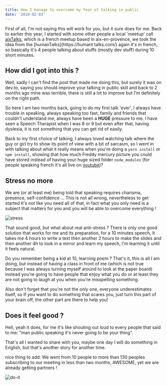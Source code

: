 ```yaml
---
title: How I manage to overcome my fear of talking in public
date: '2019-02-03'
---
```


First of all, I'm not saying this will work for you, but it sure does for me.
Back to earlier this year, I started with some other people a local 'meetup' call [aixTalks](https://aixtalks.com/), which is a french meetup based in aix-en-provence, we took the idea from the [humanTalks](https://humant talks.com/) again it's in french, so basically it's 4 people talking about stuffs (mostly dev stuff) during 10 short minutes.

## How did I got into this ? 

Well, sadly I can't find the post that made me doing this, but surely it was on dev.to, saying you should improve your talking in public skill and back to 2 months ago mine was terrible, there is still a lot to improve but I'm definitely on the right path.

So here I am two months back, going to do my first talk 'ever', I always have trouble in speaking, always speaking too fast, family and friends that couldn't understand me, always have been a **HUGE** pressure to me. I have seen a Speech Therapist when I was 8 or 9 but even after that, having dyslexia, it is not something that you can get rid of easily.

Back to my first choice of talking, I always loved watching talk where the guy or girl try to show its point of view with a bit of sarcasm, so I went in with talking about what it really means when you're doing a `yarn install` or `npm install`, showing that how much Freddy mercury picture you could have stored instead of having  your huge sized folder `node_modules` (for people speaking french it's all live on [youtube](https://www.youtube.com/watch?v=CkhHnTwnReY))?

## Stress no more

We are (or at least me) being told that speaking requires charisma, presence, self-confidence ...  This is not all wrong, nevertheless to get started It's not like you need all of that, in fact what you only need is a subject that matters for you and you will be able to overcome everything !

![stress](https://media1.tenor.com/images/14f5ba457a450b02d6639d37df36b45b/tenor.gif?itemid=5207555)

That sound good, but what about real anti-stress ? There is only one good solution that works for me and its preparation, for a 10 minutes speech, It takes me 4 hours to write a text then another 2 hours to make the slides and then another 4h to look in a mirror and learn my speech, I'm learning it until it feels natural.

Do you remember being a kid at 10, learning poem ? That's it, this is all I am doing, but instead of having a class in front of me (which is not true because I was always turning myself around to look at the paper board) instead you're going to have people that enjoy what you do or at least they are not going to laugh at you when you're misspelling something.

Also don't forget that you're not the only one, everyone underestimates itself, so if you want to do something that scares you, just turn this part of your brain off, the other part are there to help you!

## Does it feel good ? 

Hell, yeah it does, for me it's like shouting out loud to every people that said to me: "man public speaking it's never going to be your thing".

That's all I wanted to share with you, maybe one day I will do something in English, but that's another story for another time.

nice thing to add: We went from 10 people to more than 130 peoples subscribing to our meeting in less than two months, AWESOME, yet we are already getting partners !

![do-it](https://media.giphy.com/media/3o85xtLX7zCyeeWGLC/giphy.gif)
